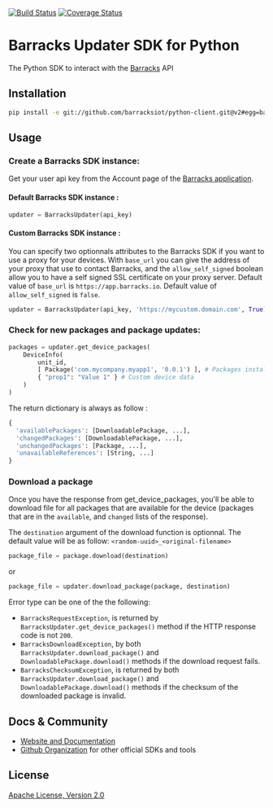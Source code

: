 [![Build Status](https://travis-ci.org/barracksiot/python-client.svg?branch=v2)](https://travis-ci.org/barracksiot/python-client) [![Coverage Status](https://coveralls.io/repos/github/barracksiot/python-client/badge.svg?branch=v2)](https://coveralls.io/github/barracksiot/python-client?branch=v2)

# Barracks Updater SDK for Python #
The Python SDK to interact with the [Barracks](https://barracks.io/) API

## Installation
```bash
pip install -e git://github.com/barracksiot/python-client.git@v2#egg=barracks_sdk
```

## Usage

### Create a Barracks SDK instance:
Get your user api key from the Account page of the [Barracks application](https://app.barracks.io/account).

#### Default Barracks SDK instance :
```python
updater = BarracksUpdater(api_key)
```

#### Custom Barracks SDK instance :
You can specify two optionnals attributes to the Barracks SDK if you want to use a proxy for your devices.
With ```base_url``` you can give the address of your proxy that use to contact Barracks, and the ```allow_self_signed``` boolean allow you to have a self signed SSL certificate on your proxy server.
Default value of ```base_url``` is ```https://app.barracks.io```.
Default value of ```allow_self_signed``` is ```false```.

```python
updater = BarracksUpdater(api_key, 'https://mycustom.domain.com', True)
```

### Check for new packages and package updates:
```python
packages = updater.get_device_packages(
    DeviceInfo(
        unit_id, 
        [ Package('com.mycompany.myapp1', '0.0.1') ], # Packages installed on the device
        { "prop1": "Value 1" } # Custom device data
    )
)
```

The return dictionary is always as follow :

```python
{
  'availablePackages': [DownloadablePackage, ...],
  'changedPackages': [DownloadablePackage, ...],
  'unchangedPackages': [Package, ...],
  'unavailableReferences': [String, ...]
}
```

### Download a package

Once you have the response from get_device_packages, you'll be able to download file for all packages that are available for the device (packages that are in the ```available```, and ```changed``` lists of the response).

The ```destination``` argument of the download function is optionnal. The default value will be as follow:
```<random-uuid>_<original-filename>```

```python
package_file = package.download(destination)
```

or

```python
package_file = updater.download_package(package, destination)
```

Error type can be one of the the following:

* `BarracksRequestException`, is returned by `BarracksUpdater.get_device_packages()` method if the HTTP response code is not `200`.
* `BarracksDownloadException`, by both `BarracksUpdater.download_package()` and `DownloadablePackage.download()` methods if the download request fails.
* `BarracksChecksumException`, is returned by both `BarracksUpdater.download_package()` and `DownloadablePackage.download()` methods if the checksum of the downloaded package is invalid.

## Docs & Community

* [Website and Documentation](https://barracks.io/)
* [Github Organization](https://github.com/barracksiot) for other official SDKs and tools

## License

  [Apache License, Version 2.0](LICENSE)
